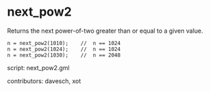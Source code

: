 next_pow2
=========

Returns the next power-of-two greater than or equal to a given value.

    n = next_pow2(1010);    //  n == 1024
    n = next_pow2(1024);    //  n == 1024
    n = next_pow2(1030);    //  n == 2048

script: next_pow2.gml

contributors: davesch, xot
